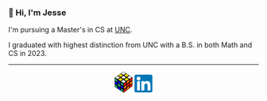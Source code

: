 ### 👋 Hi, I'm Jesse

I'm pursuing a Master's in CS at [UNC](https://unc.edu).

I graduated with highest distinction from UNC with a B.S. in both Math and CS in 2023.

---

<p align="center">
  <a rel="me" href="https://jessewei.dev"><img width=36px src="img/logo_filled_outlined_6.png"></a>
  <a rel="me" href="https://www.linkedin.com/in/jessew13/"><img width=36px src="img/linkedin_logo.jpg"></a>
</p>
